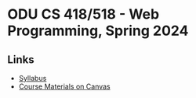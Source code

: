 # ODU CS 418/518 - Web Programming, Spring 2024

## Links

* [Syllabus](syllabus.pdf)
* [Course Materials on Canvas](https://canvas.odu.edu/courses/152960/modules)